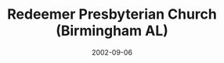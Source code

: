 ---
date: &id001 2002-09-06
end_date: null
location:
  address: 2122 Columbiana Road
  city: Birmingham
  state: AL
minister:
- end: 2001-01-01
  name: Carl Russell
  start: 1999-01-01
  type: Evangelist
- end: 2002-01-01
  name: Joseph Puglia
  start: 2001-01-01
  type: Organizing Pastor
- end: 2004-01-01
  name: Joseph Puglia
  start: 2002-01-01
  type: pastor
- end: null
  name: Mark Soud
  start: 2015-01-01
  type: pastor
- end: 2012-01-01
  name: Jerry Crick
  start: 2008-01-01
  type: teacher
- end: 2011-01-01
  name: Carl Russell
  start: 2004-01-01
  type: supply
ministers:
- Carl Russell
- Joseph Puglia
- Joseph Puglia
- Mark Soud
- Jerry Crick
- Carl Russell
name: Redeemer Presbyterian Church
names:
- end: 2002-09-06
  name: Redeemer Presbyterian Chapel, Orthodox Presbyterian Church
  start: 1999-10-22
- end: null
  name: Redeemer Presbyterian Church, OPC
  start: 2002-09-06
origination_date: *id001
raw_data: "ALABAMA Birmingham\nRedeemer Presbyterian Chapel, Orthodox Presbyterian\
  \ Church (Oct. 22, 1999\u2013September 6, 2002)\nRedeemer Presbyterian Church, OPC\
  \ (September 6, 2002\u2013 )\n2122 Columbiana Road\nEvangelist: Carl Russell, 1999\u2013\
  2001\nOrg. Pastor: Joseph Puglia, 2001\u20132\nPastors: Joseph Puglia, 2002\u2013\
  4\nMark Soud, 2015\u2013\nTeacher: Jerry Crick, 2008\u201312\nSupply: Carl Russell,\
  \ 2004\u201311"
received_from: null
states:
- AL
status:
  active: true
  end_date: null
  reason: null
  received_from: null
  withdrawal_to: null
title: Redeemer Presbyterian Church (Birmingham AL)

---